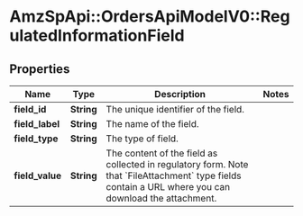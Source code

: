 # AmzSpApi::OrdersApiModelV0::RegulatedInformationField

## Properties
Name | Type | Description | Notes
------------ | ------------- | ------------- | -------------
**field_id** | **String** | The unique identifier of the field. | 
**field_label** | **String** | The name of the field. | 
**field_type** | **String** | The type of field. | 
**field_value** | **String** | The content of the field as collected in regulatory form. Note that &#x60;FileAttachment&#x60; type fields contain a URL where you can download the attachment. | 

